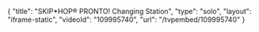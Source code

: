 {
    "title": "SKIP*HOP&reg; PRONTO! Changing Station",
    "type": "solo",
    "layout": "iframe-static",
    "videoId": "109995740",
    "url": "\/tvpembed\/109995740"
}